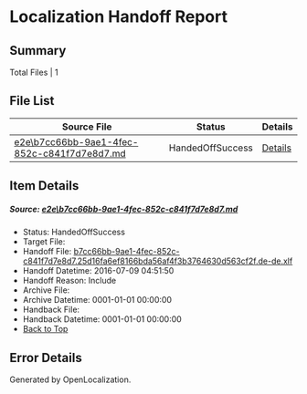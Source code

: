 # <a name='report-top'></a> Localization Handoff Report

## Summary
 Total Files | 1

## File List
 Source File | Status | Details 
 ----------- | ------ | ------- 
 [e2e\b7cc66bb-9ae1-4fec-852c-c841f7d7e8d7.md](https://github.com/OpenLocalizationTestOrg/oltest/blob/e34c372f2540e33a6825a37a3ddf4d0fbf23e483/e2e/b7cc66bb-9ae1-4fec-852c-c841f7d7e8d7.md) | HandedOffSuccess | [Details](#9a573a6b1433d8aabd9388d8c4370a54b0140a841)

## Item Details
##### <a name='9a573a6b1433d8aabd9388d8c4370a54b0140a841'></a> Source: [e2e\b7cc66bb-9ae1-4fec-852c-c841f7d7e8d7.md](https://github.com/OpenLocalizationTestOrg/oltest/blob/e34c372f2540e33a6825a37a3ddf4d0fbf23e483/e2e/b7cc66bb-9ae1-4fec-852c-c841f7d7e8d7.md)
* Status: HandedOffSuccess
* Target File: 
* Handoff File: [b7cc66bb-9ae1-4fec-852c-c841f7d7e8d7.25d16fa6ef8166bda56af4f3b3764630d563cf2f.de-de.xlf](https://github.com/OpenLocalizationTestOrg/olhandoff-e2e/blob/2c7495eaf026e0bbaf94eceb95e9fd2196db68af/ol-handoff/OpenLocalizationTestOrg/oltest-dede-fly/ci/ht/b7cc66bb-9ae1-4fec-852c-c841f7d7e8d7.25d16fa6ef8166bda56af4f3b3764630d563cf2f.de-de.xlf)
* Handoff Datetime: 2016-07-09 04:51:50
* Handoff Reason: Include
* Archive File: 
* Archive Datetime: 0001-01-01 00:00:00
* Handback File: 
* Handback Datetime: 0001-01-01 00:00:00
* [Back to Top](#report-top)


## Error Details

Generated by OpenLocalization.

